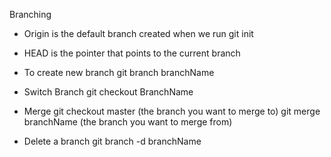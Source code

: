 Branching

- Origin is the default branch created when we run git init

- HEAD is the pointer that points to the current branch

- To create new branch
  git branch branchName
  
- Switch Branch
  git checkout BranchName 
  
- Merge
  git checkout master (the branch you want to merge to)
  git merge branchName (the branch you want to merge from)
  
- Delete a branch
  git branch -d branchName